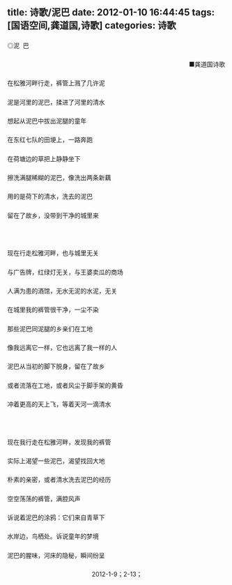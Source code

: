 title: 诗歌/泥巴
date: 2012-01-10 16:44:45
tags: [国语空间,龚道国,诗歌]
categories: 诗歌
---
 <p style="line-height:22.0pt;mso-line-height-rule:exactly">  ◎泥&nbsp;  巴</p> 
 <p style="text-align: right;line-height: 22pt;">■龚道国诗歌&nbsp;</p> 
 <p style="line-height:22.0pt;mso-line-height-rule:exactly"> 在松雅河畔行走，裤管上溅了几许泥</p> 
<!-- more --><p style="line-height:22.0pt;mso-line-height-rule:exactly"> 泥是河里的泥巴，揉进了河里的清水</p> 
 <p style="line-height:22.0pt;mso-line-height-rule:exactly"> 想起从泥巴中拔出泥腿的童年</p> 
 <p style="line-height:22.0pt;mso-line-height-rule:exactly"> 在东红七队的田埂上，一路奔跑</p> 
 <p style="line-height:22.0pt;mso-line-height-rule:exactly"> 在荷塘边的草把上静静坐下</p> 
 <p style="line-height:22.0pt;mso-line-height-rule:exactly"> 擦洗满腿稀糊的泥巴，像洗出两条新藕</p> 
 <p style="line-height:22.0pt;mso-line-height-rule:exactly"> 用的是荷下的清水，洗去的泥巴</p> 
 <p style="line-height:22.0pt;mso-line-height-rule:exactly"> 留在了故乡，没带到干净的城里来</p> 
 <p style="line-height:22.0pt;mso-line-height-rule:exactly">&nbsp;</p> 
 <p style="line-height:22.0pt;mso-line-height-rule:exactly"> 现在行走松雅河畔，也与城里无关</p> 
 <p style="line-height:22.0pt;mso-line-height-rule:exactly"> 与广告牌，红绿灯无关，与王婆卖瓜的商场</p> 
 <p style="line-height:22.0pt;mso-line-height-rule:exactly"> 人满为患的酒馆，无水无泥的水泥，无关</p> 
 <p style="line-height:22.0pt;mso-line-height-rule:exactly"> 在城里我的裤管很干净，一尘不染</p> 
 <p style="line-height:22.0pt;mso-line-height-rule:exactly"> 那些泥巴同泥腿的乡亲们在工地</p> 
 <p style="line-height:22.0pt;mso-line-height-rule:exactly"> 像我远离它一样，它也远离了我一样的人</p> 
 <p style="line-height:22.0pt;mso-line-height-rule:exactly"> 泥巴从当初的脚下脱身，留在了故乡</p> 
 <p style="line-height:22.0pt;mso-line-height-rule:exactly"> 或者流落在工地，或者风尘于脚手架的黄昏</p> 
 <p style="line-height:22.0pt;mso-line-height-rule:exactly"> 冲着更高的天上飞，等着天河一滴清水</p> 
 <p style="line-height:22.0pt;mso-line-height-rule:exactly">&nbsp;</p> 
 <p style="line-height:22.0pt;mso-line-height-rule:exactly"> 现在我行走在松雅河畔，发现我的裤管</p> 
 <p style="line-height:22.0pt;mso-line-height-rule:exactly"> 实际上渴望一些泥巴，渴望找回大地</p> 
 <p style="line-height:22.0pt;mso-line-height-rule:exactly"> 朴素的亲密，或者清水洗去泥巴的经历</p> 
 <p style="line-height:22.0pt;mso-line-height-rule:exactly"> 空空荡荡的裤管，满腔风声</p> 
 <p style="line-height:22.0pt;mso-line-height-rule:exactly"> 诉说着泥巴的涂鸦：它们来自青草下</p> 
 <p style="line-height:22.0pt;mso-line-height-rule:exactly"> 水岸边，鸟栖处。诉说童年的梦境</p> 
 <p style="line-height:22.0pt;mso-line-height-rule:exactly"> 泥巴的腥味，河床的隐秘，瞬间纷呈</p> 
 <p style="text-align: center;line-height: 22pt;"> 2012-1-9；2-13；</p> 
